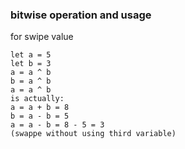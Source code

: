 ### bitwise operation and usage

for swipe value

```
let a = 5
let b = 3
a = a ^ b
b = a ^ b
a = a ^ b
is actually:
a = a + b = 8
b = a - b = 5
a = a - b = 8 - 5 = 3
(swappe without using third variable)
 
```





